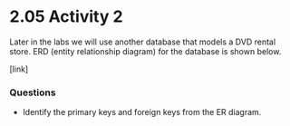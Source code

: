 # 2.05 Activity 2

Later in the labs we will use another database that models a DVD rental store. ERD (entity relationship diagram) for the database is shown below. 

[link]
### Questions

- Identify the primary keys and foreign keys from the ER diagram.

